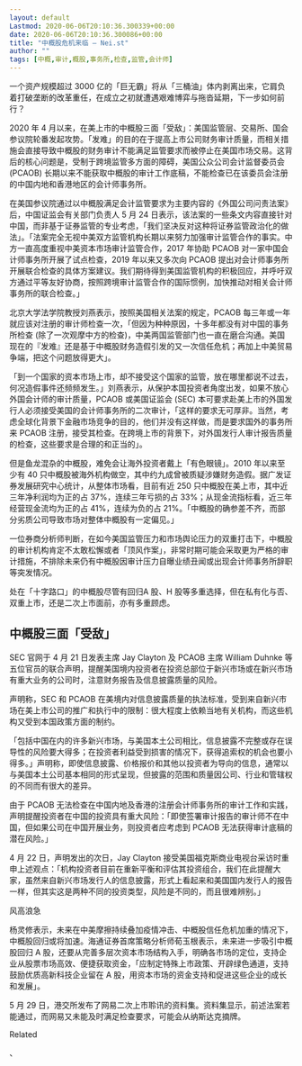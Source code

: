 ```yaml
---
layout: default
Lastmod: 2020-06-06T20:10:36.300339+00:00
date: 2020-06-06T20:10:36.300086+00:00
title: "中概股危机来临 – Nei.st"
author: ""
tags: [中概,审计,概股,事务所,检查,监管,会计师]
---
```


一个资产规模超过 3000 亿的「巨无霸」将从「三桶油」体内剥离出来，它肩负着打破垄断的改革重任，在成立之初就遭遇艰难博弈与拖沓延期，下一步如何前行？

2020 年 4 月以来，在美上市的中概股三面「受敌」：美国监管层、交易所、国会参议院轮番发起攻势。「发难」的目的在于提高上市公司财务审计质量，而相关措施会直接导致中概股的财务审计不能满足监管要求而被停止在美国市场交易。这背后的核心问题是，受制于跨境监管多方面的障碍，美国公众公司会计监督委员会 (PCAOB) 长期以来不能获取中概股的审计工作底稿，不能检查已在该委员会注册的中国内地和香港地区的会计师事务所。

在美国参议院通过以中概股满足会计监管要求为主要内容的《外国公司问责法案》后，中国证监会有关部门负责人 5 月 24 日表示，该法案的一些条文内容直接针对中国，而非基于证券监管的专业考虑，「我们坚决反对这种将证券监管政治化的做法」。「法案完全无视中美双方监管机构长期以来努力加强审计监管合作的事实。中方一直高度重视中美资本市场审计监管合作，2017 年协助 PCAOB 对一家中国会计师事务所开展了试点检查，2019 年以来又多次向 PCAOB 提出对会计师事务所开展联合检查的具体方案建议。我们期待得到美国监管机构的积极回应，并呼吁双方通过平等友好协商，按照跨境审计监管合作的国际惯例，加快推动对相关会计师事务所的联合检查。」

北京大学法学院教授刘燕表示，按照美国相关法案的规定，PCAOB 每三年或一年就应该对注册的审计师检查一次，「但因为种种原因，十多年都没有对中国的事务所检查 (除了一次观摩中方的检查)，中美两国监管部门也一直在磨合沟通。美国现在的『发难』还是基于中概股财务造假引发的又一次信任危机；再加上中美贸易争端，把这个问题放得更大」。

「到一个国家的资本市场上市，却不接受这个国家的监管，放在哪里都说不过去，何况造假事件还频频发生。」刘燕表示，从保护本国投资者角度出发，如果不放心外国会计师的审计质量，PCAOB 或美国证监会 (SEC) 本可要求赴美上市的外国发行人必须接受美国的会计师事务所的二次审计，「这样的要求无可厚非。当然，考虑全球化背景下金融市场竞争的目的，他们并没有这样做，而是要求国外的事务所来 PCAOB 注册，接受其检查。在跨境上市的背景下，对外国发行人审计报告质量的检查，这些要求是合理的和正当的」。

但是鱼龙混杂的中概股，难免会让海外投资者戴上「有色眼镜」。2010 年以来至少有 40 只中概股被海外机构做空，其中约九成曾被质疑涉嫌财务造假。据广发证券发展研究中心统计，从整体市场看，目前有近 250 只中概股在美上市，其中近三年净利润均为正的占 37%，连续三年亏损的占 33%；从现金流指标看，近三年经营现金流均为正的占 41%，连续为负的占 21%。「中概股的确参差不齐，而部分劣质公司导致市场对整体中概股有一定偏见。」

一位券商分析师判断，在如今美国监管压力和市场舆论压力的双重打击下，中概股的审计机构肯定不太敢松懈或者「顶风作案」，非常时期可能会采取更为严格的审计措施，不排除未来仍有中概股因审计压力自曝业绩丑闻或出现会计师事务所辞职等突发情况。

处在「十字路口」的中概股尽管有回归A 股、H 股等多重选择，但在私有化与否、双重上市，还是二次上市面前，亦有多重顾虑。

中概股三面「受敌」
---------

SEC 官网于 4 月 21 日发表主席 Jay Clayton 及 PCAOB 主席 William Duhnke 等五位官员的联合声明，提醒美国境内投资者在投资总部位于新兴市场或在新兴市场有重大业务的公司时，注意财务报告及信息披露质量的风险。

声明称，SEC 和 PCAOB 在美境内对信息披露质量的执法标准，受到来自新兴市场在美上市公司的推广和执行中的限制：很大程度上依赖当地有关机构，而这些机构又受到本国政策方面的制约。

「包括中国在内的许多新兴市场，与美国本土公司相比，信息披露不完整或存在误导性的风险要大得多；在投资者利益受到损害的情况下，获得追索权的机会也要小得多。」声明称，即使信息披露、价格报价和其他以投资者为导向的信息，通常以与美国本土公司基本相同的形式呈现，但披露的范围和质量因公司、行业和管辖权的不同而有很大的差异。

由于 PCAOB 无法检查在中国内地及香港的注册会计师事务所的审计工作和实践，声明提醒投资者在中国的投资具有重大风险：「即使签署审计报告的审计师不在中国，但如果公司在中国开展业务，则投资者应考虑到 PCAOB 无法获得审计底稿的潜在风险。」

4 月 22 日，声明发出的次日，Jay Clayton 接受美国福克斯商业电视台采访时重申上述观点：「机构投资者目前在重新平衡和评估其投资组合，我们在此提醒大家，虽然来自新兴市场发行人的信息披露，形式上看起来和美国国内发行人的报告一样，但其实这是两种不同的投资类型，风险是不同的，而且很难辨别。」

风高浪急[](https://nei.st/medium/j2c6srlbezlceyrdintsxq)

杨灵修表示，未来在中美摩擦持续叠加疫情冲击、中概股信任危机加重的情况下，中概股回归或将加速。海通证券首席策略分析师荀玉根表示，未来进一步吸引中概股回归 A 股，还要从完善多层次资本市场结构入手，明确各市场的定位，支持企业从股票市场高效、便捷获取资金，「应制定特殊上市政策、开辟绿色通道，支持鼓励优质高新科技企业留在 A 股，用资本市场的资金支持和促进这些企业的成长和发展」。

5 月 29 日，港交所发布了网易二次上市聆讯的资料集。资料集显示，前述法案若能通过，而网易又未能及时满足检查要求，可能会从纳斯达克摘牌。

Related

、

